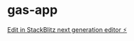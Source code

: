 # gas-app

[Edit in StackBlitz next generation editor ⚡️](https://stackblitz.com/~/github.com/shadie404/gas-app)